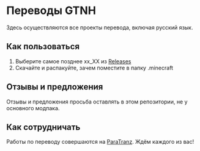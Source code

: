 # Переводы GTNH

Здесь осуществляются все проекты перевода, включая русский язык.

## Как пользоваться
1. Выберите самое позднее xx_XX из [Releases](https://github.com/GTNewHorizons/GTNH-Translations/releases)
2. Скачайте и распакуйте, зачем поместите в папку .minecraft

## Отзывы и предложения

Отзывы и предложения просьба оставлять в этом репозитории, не у основного модпака.

## Как сотрудничать

Работы по переводу совершаются на [ParaTranz](https://paratranz.cn/projects/9929). Ждём каждого из вас!
